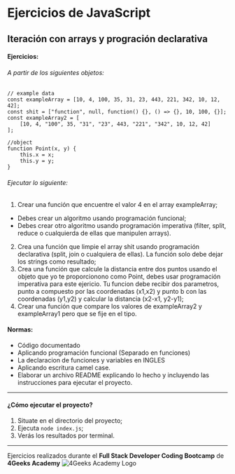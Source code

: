 # Ejercicios de JavaScript
## Iteración con arrays y progración declarativa

#### Ejercicios:
###### A partir de los siguientes objetos:
    // example data
    const exampleArray = [10, 4, 100, 35, 31, 23, 443, 221, 342, 10, 12, 42];
    const shit = ["function", null, function() {}, () => {}, 10, 100, {}];
    const exampleArray2 = [
        [10, 4, "100", 35, "31", "23", 443, "221", "342", 10, 12, 42]
    ];

    //object
    function Point(x, y) {
        this.x = x;
        this.y = y;
    }

###### Ejecutar lo siguiente:
1. Crear una función que encuentre el valor 4 en el array exampleArray;
 - Debes crear un algoritmo usando programación funcional;
 - Debes crear otro algoritmo usando programación imperativa (filter, split, reduce o cualquierda de ellas que manipulen arrays).
2. Crea una función que limpie el array shit usando programación declarativa (split, join o cualquiera de ellas). La función solo debe dejar los strings como resultado;
3. Crea una función que calcule la distancia entre dos puntos usando el objeto que yo te proporcionono como Point, debes usar programación imperativa para este ejericio. Tu funcion debe recibir dos parametros, punto a compuesto por las coordenadas (x1,x2) y punto b con las coordenadas (y1,y2) y calcular la distancia (x2-x1, y2-y1);
4. Crear una función que compare los valores de exampleArray2 y exampleArray1 pero que se fije en el tipo.


#### Normas:
- Código documentado
- Aplicando programación funcional (Separado en funciones)
- La declaracion de funciones y variables en INGLES
- Aplicando escritura camel case.
- Elaborar un archivo README explicando lo hecho y incluyendo las instrucciones para ejecutar el proyecto.

------------

#### ¿Cómo ejecutar el proyecto?

1. Situate en el directorio del proyecto;
2. Ejecuta `node index.js`;
3. Verás los resultados por terminal.

------------

Ejercicios realizados durante el **Full Stack Developer Coding Bootcamp** de **4Geeks Academy**
![4Geeks Academy Logo](https://techhubsouthflorida.org/wp-content/uploads/2020/12/4Geeks-768x768.png)
